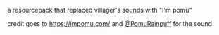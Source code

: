 a resourcepack that replaced villager's sounds with "I'm pomu"

credit goes to https://impomu.com/ and [@PomuRainpuff](https://twitter.com/pomurainpuff) for the sound
